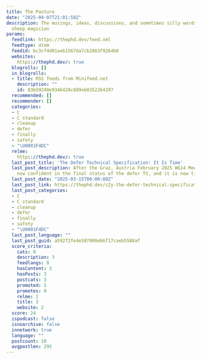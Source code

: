 ```yaml
---
title: The Pasture
date: "2025-04-07T21:01:58Z"
description: The musings, ideas, discussions, and sometimes silly words from a digital
  sheep magician
params:
  feedlink: https://thephd.dev/feed.xml
  feedtype: atom
  feedid: bc3cf4d01aeb1567da7cb2863f9264b0
  websites:
    https://thephd.dev/: true
  blogrolls: []
  in_blogrolls:
  - title: RSS feeds from Minifeed.net
    description: ""
    id: 83b59248e9346428c889eb03522b4297
  recommended: []
  recommender: []
  categories:
  - C
  - C standard
  - cleanup
  - defer
  - finally
  - safety
  - "\U0001F4DC"
  relme:
    https://thephd.dev/: true
  last_post_title: 'The Defer Technical Specification: It Is Time'
  last_post_description: After the Graz, Austria February 2025 WG14 Meeting, I am
    now confident in the final status of the defer TS, and it is now time.
  last_post_date: "2025-03-15T00:00:00Z"
  last_post_link: https://thephd.dev/c2y-the-defer-technical-specification-its-time-go-go-go
  last_post_categories:
  - C
  - C standard
  - cleanup
  - defer
  - finally
  - safety
  - "\U0001F4DC"
  last_post_language: ""
  last_post_guid: a592f2fe4e587900eb6f17caeb5588af
  score_criteria:
    cats: 0
    description: 3
    feedlangs: 0
    hasContent: 3
    hasPosts: 3
    postcats: 3
    promoted: 5
    promotes: 0
    relme: 2
    title: 3
    website: 2
  score: 24
  ispodcast: false
  isnoarchive: false
  innetwork: true
  language: ""
  postcount: 10
  avgpostlen: 295
---
```

